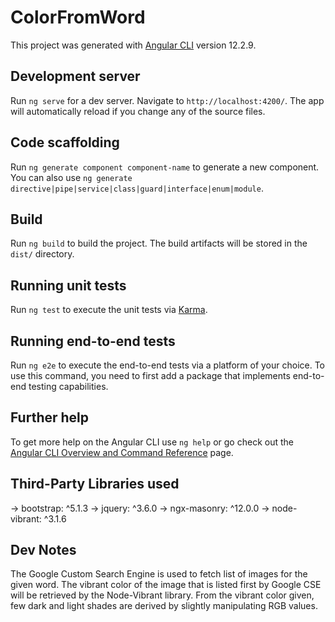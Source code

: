 # ColorFromWord

This project was generated with [Angular CLI](https://github.com/angular/angular-cli) version 12.2.9.

## Development server

Run `ng serve` for a dev server. Navigate to `http://localhost:4200/`. The app will automatically reload if you change any of the source files.

## Code scaffolding

Run `ng generate component component-name` to generate a new component. You can also use `ng generate directive|pipe|service|class|guard|interface|enum|module`.

## Build

Run `ng build` to build the project. The build artifacts will be stored in the `dist/` directory.

## Running unit tests

Run `ng test` to execute the unit tests via [Karma](https://karma-runner.github.io).

## Running end-to-end tests

Run `ng e2e` to execute the end-to-end tests via a platform of your choice. To use this command, you need to first add a package that implements end-to-end testing capabilities.

## Further help

To get more help on the Angular CLI use `ng help` or go check out the [Angular CLI Overview and Command Reference](https://angular.io/cli) page.

## Third-Party Libraries used

-> bootstrap: ^5.1.3
-> jquery: ^3.6.0
-> ngx-masonry: ^12.0.0
-> node-vibrant: ^3.1.6

## Dev Notes

The Google Custom Search Engine is used to fetch list of images for the given word.
The vibrant color of the image that is listed first by Google CSE will be retrieved by the Node-Vibrant library.
From the vibrant color given, few dark and light shades are derived by slightly manipulating RGB values.
